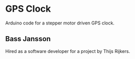 # GPS Clock

Arduino code for a stepper motor driven GPS clock.

## Bass Jansson

Hired as a software developer for a project by Thijs Rijkers.
